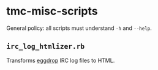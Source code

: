 # tmc-misc-scripts #

General policy: all scripts must understand `-h` and `--help`.

## `irc_log_htmlizer.rb` ##

Transforms [eggdrop](http://www.eggheads.org/) IRC log files to HTML.
